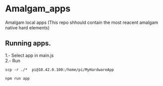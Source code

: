 # Amalgam_apps
Amalgam local apps (This repo shhould contain the most reacent amalgam native hard elements)

## Running apps. 
1.- Select app in main.js   
2.- Run 
```
scp -r ./*  pi@10.42.0.100:/home/pi/MyHardwareApp
```
```
npm run app
```
